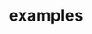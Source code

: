 ---
title: examples
registryType: instrumentation
tags:
  - opentracing
  - Go
repo: https://github.com/opentracing-contrib/examples
license: Apache License 2.0
description: Examples (some trivial) for opentracing.io
authors: OpenTracing Contributors
---